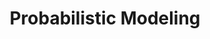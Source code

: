 ---
title: "Probabilistic Modeling"
layout: interview_layout
collection: interview_preparation
permalink: /interview-preparation/probabilsitic_modeling/
markdown_url: "https://raw.githubusercontent.com/ajitsingh98/Data-Science-Interview-Questions-Answers/main/probabilistic_modeling.md"
img_url: "https://raw.githubusercontent.com/ajitsingh98/Data-Science-Interview-Questions-Answers/main/img/"
excerpt: 'Questions from Naive Bayes'
---